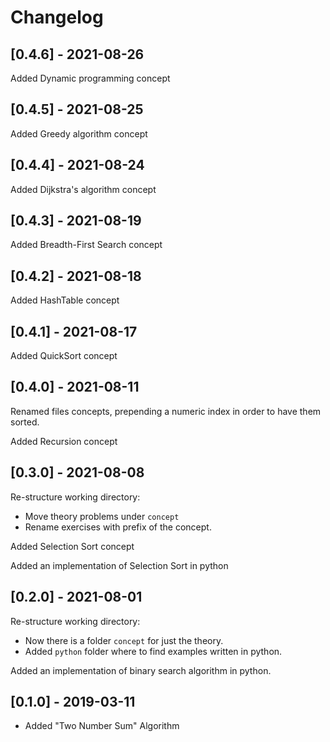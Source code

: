 # Changelog

## [0.4.6] - 2021-08-26

Added Dynamic programming concept

## [0.4.5] - 2021-08-25

Added Greedy algorithm concept

## [0.4.4] - 2021-08-24

Added Dijkstra's algorithm concept

## [0.4.3] - 2021-08-19

Added Breadth-First Search concept

## [0.4.2] - 2021-08-18

Added HashTable concept

## [0.4.1] - 2021-08-17

Added QuickSort concept

## [0.4.0] - 2021-08-11

Renamed files concepts, prepending a numeric index in order to have them sorted.

Added Recursion concept

## [0.3.0] - 2021-08-08

Re-structure working directory:

- Move theory problems under `concept`
- Rename exercises with prefix of the concept.

Added Selection Sort concept

Added an implementation of Selection Sort in python

## [0.2.0] - 2021-08-01

Re-structure working directory:

- Now there is a folder `concept` for just the theory.
- Added `python` folder where to find examples written in python.

Added an implementation of binary search algorithm in python.

## [0.1.0] - 2019-03-11

* Added "Two Number Sum" Algorithm
